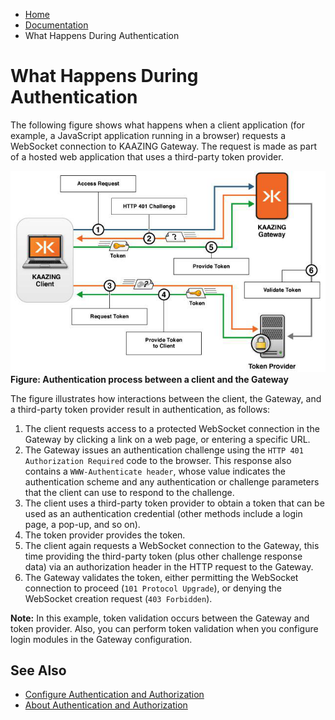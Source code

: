 -   [Home](../../index.md)
-   [Documentation](../index.md)
-   What Happens During Authentication

What Happens During Authentication
==================================================================================

The following figure shows what happens when a client application (for example, a JavaScript application running in a browser) requests a WebSocket connection to KAAZING Gateway. The request is made as part of a hosted web application that uses a third-party token provider.

![Challenge and response interactions between the Gateway, client, and token provider](../images/f-sso-for-kwsg-web.png)
**Figure: Authentication process between a client and the Gateway**

The figure illustrates how interactions between the client, the Gateway, and a third-party token provider result in authentication, as follows:

1.  The client requests access to a protected WebSocket connection in the Gateway by clicking a link on a web page, or entering a specific URL.
2.  The Gateway issues an authentication challenge using the `HTTP 401 Authorization Required` code to the browser. This response also contains a `WWW-Authenticate header`, whose value indicates the authentication scheme and any authentication or challenge parameters that the client can use to respond to the challenge.
3.  The client uses a third-party token provider to obtain a token that can be used as an authentication credential (other methods include a login page, a pop-up, and so on).
4.  The token provider provides the token.
5.  The client again requests a WebSocket connection to the Gateway, this time providing the third-party token (plus other challenge response data) via an authorization header in the HTTP request to the Gateway.
6.  The Gateway validates the token, either permitting the WebSocket connection to proceed (`101 Protocol Upgrade`), or denying the WebSocket creation request (`403 Forbidden`).

**Note:** In this example, token validation occurs between the Gateway and token provider. Also, you can perform token validation when you configure login modules in the Gateway configuration. 

See Also
------------------------------

-   [Configure Authentication and Authorization](o_aaa_config_authentication.md)
-   [About Authentication and Authorization](c_aaa_aaa.md)
